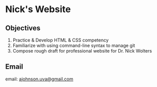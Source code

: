# Nick's Website

## Objectives

1. Practice & Develop HTML & CSS competency
2. Familiarize with using command-line syntax to manage git
3. Compose rough draft for professional website for Dr. Nick Wolters

## Email

email: ajohnson.uva@gmail.com
